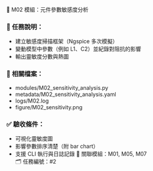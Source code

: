 🔧 M02 模組：元件參數敏感度分析
### 📌 任務說明：
- 建立敏感度掃描框架（Ngspice 多次模擬）
- 變動模型中參數（例如 L1、C2）並紀錄對阻抗的影響
- 輸出靈敏度分數與熱圖
### 📂 相關檔案：
- modules/M02_sensitivity_analysis.py
- metadata/M02_sensitivity_analysis.yaml
- logs/M02.log
- figure/M02_sensitivity.png
### ✅ 驗收條件：
- 可視化靈敏度圖
- 影響參數排序清楚（附 bar chart）
- 支援 CLI 執行與日誌記錄
🧩 關聯模組：M01, M05, M07  
🗂 任務編號：#2
